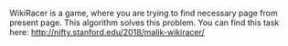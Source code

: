 WikiRacer is a game, where you are trying to find necessary page from present page.
This algorithm solves this problem.
You can find this task here:
http://nifty.stanford.edu/2018/malik-wikiracer/
